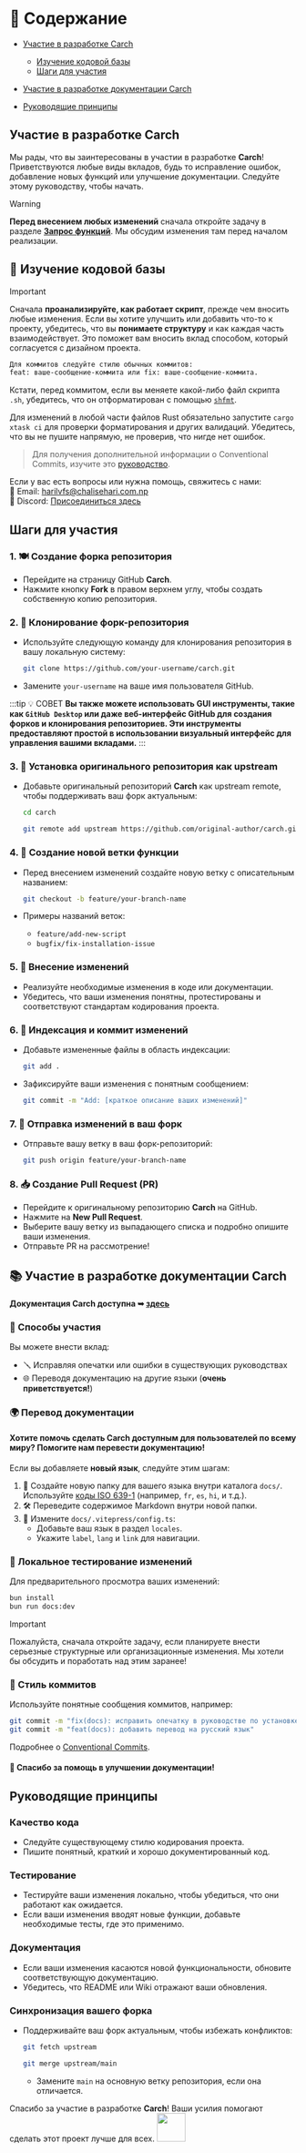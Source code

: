 # 📑 Содержание

- [Участие в разработке Carch](#участие-в-разработке-carch)
  - [Изучение кодовой базы](#📌-изучение-кодовои-базы)
  - [Шаги для участия](#шаги-для-участия)

- [Участие в разработке документации Carch](#📚-участие-в-разработке-документации-carch)

- [Руководящие принципы](#руководящие-принципы)

## Участие в разработке **Carch** 

Мы рады, что вы заинтересованы в участии в разработке **Carch**! Приветствуются любые виды вкладов, будь то исправление ошибок, добавление новых функций или улучшение документации. Следуйте этому руководству, чтобы начать.

> [!WARNING]  
> **Перед внесением любых изменений** сначала откройте задачу в разделе **[Запрос функций](https://github.com/harilvfs/carch/issues/new?template=feature-reqests.yml)**. Мы обсудим изменения там перед началом реализации. 

## 📌 Изучение кодовой базы

> [!IMPORTANT]
> Сначала **проанализируйте, как работает скрипт**, прежде чем вносить любые изменения. Если вы хотите улучшить или добавить что-то к проекту, убедитесь, что вы **понимаете структуру** и как каждая часть взаимодействует. Это поможет вам вносить вклад способом, который согласуется с дизайном проекта.
>
> ```md
> Для коммитов следуйте стилю обычных коммитов:
> feat: ваше-сообщение-коммита или fix: ваше-сообщение-коммита.
> ```
>
> Кстати, перед коммитом, если вы меняете какой-либо файл скрипта `.sh`, убедитесь, что он отформатирован с помощью [`shfmt`](https://github.com/mvdan/sh).
>
> Для изменений в любой части файлов Rust обязательно запустите `cargo xtask ci` для проверки форматирования и других валидаций. Убедитесь, что вы не пушите напрямую, не проверив, что нигде нет ошибок.

> Для получения дополнительной информации о Conventional Commits, изучите это [руководство](https://gist.github.com/harilvfs/53cc86aa79ea4642356540aadc6bd87d).

Если у вас есть вопросы или нужна помощь, свяжитесь с нами:  
📧 Email: <a href="mailto:harilvfs@chalisehari.com.np">harilvfs@chalisehari.com.np</a>  
💬 Discord: <a href="https://discord.com/invite/8NJWstnUHd">Присоединиться здесь</a>  

## Шаги для участия 

### 1. 🍽️ Создание форка репозитория
- Перейдите на страницу GitHub **Carch**.
- Нажмите кнопку **Fork** в правом верхнем углу, чтобы создать собственную копию репозитория.

### 2. 🌿 Клонирование форк-репозитория
- Используйте следующую команду для клонирования репозитория в вашу локальную систему:

  ```bash
  git clone https://github.com/your-username/carch.git
  ```

- Замените `your-username` на ваше имя пользователя GitHub.

:::tip :bulb: СОВЕТ
**Вы также можете использовать GUI инструменты, такие как `GitHub Desktop` или даже веб-интерфейс GitHub для создания форков и клонирования репозиториев. Эти инструменты предоставляют простой в использовании визуальный интерфейс для управления вашими вкладами.**
:::

### 3. 🌱 Установка оригинального репозитория как upstream
- Добавьте оригинальный репозиторий **Carch** как upstream remote, чтобы поддерживать ваш форк актуальным:

   ```bash
   cd carch
   ```

   ```bash
   git remote add upstream https://github.com/original-author/carch.git
   ```

### 4. 🍇 Создание новой ветки функции
- Перед внесением изменений создайте новую ветку с описательным названием:

   ```bash
   git checkout -b feature/your-branch-name
   ```

- Примеры названий веток:
  - `feature/add-new-script`
  - `bugfix/fix-installation-issue`

### 5. 🔧 Внесение изменений
- Реализуйте необходимые изменения в коде или документации.
- Убедитесь, что ваши изменения понятны, протестированы и соответствуют стандартам кодирования проекта.

### 6. 📝 Индексация и коммит изменений
- Добавьте измененные файлы в область индексации:

   ```bash
   git add .
   ```

- Зафиксируйте ваши изменения с понятным сообщением:

   ```bash
   git commit -m "Add: [краткое описание ваших изменений]"
   ```

### 7. 🚀 Отправка изменений в ваш форк
- Отправьте вашу ветку в ваш форк-репозиторий:

   ```bash
   git push origin feature/your-branch-name
   ```

### 8. 📥 Создание Pull Request (PR)
- Перейдите к оригинальному репозиторию **Carch** на GitHub.
- Нажмите на **New Pull Request**.
- Выберите вашу ветку из выпадающего списка и подробно опишите ваши изменения.
- Отправьте PR на рассмотрение!

## 📚 Участие в разработке документации Carch

#### **Документация Carch** доступна ➥ [здесь](https://github.com/carch-org/docs)  

### 🚀 Способы участия

Вы можете внести вклад:

- 🪛 Исправляя опечатки или ошибки в существующих руководствах  
- 🌐 Переводя документацию на другие языки (**очень приветствуется!**)  

### 🌍 Перевод документации

#### Хотите помочь сделать Carch доступным для пользователей по всему миру? Помогите нам перевести документацию!

Если вы добавляете **новый язык**, следуйте этим шагам:

1. 📁 Создайте новую папку для вашего языка внутри каталога `docs/`. Используйте [коды ISO 639-1](https://en.wikipedia.org/wiki/List_of_ISO_639-1_codes) (например, `fr`, `es`, `hi`, и т.д.).  
2. 🛠️ Переведите содержимое Markdown внутри новой папки.  
3. 🧩 Измените `docs/.vitepress/config.ts`:  
   - Добавьте ваш язык в раздел `locales`.  
   - Укажите `label`, `lang` и `link` для навигации.  

### 🧪 Локальное тестирование изменений

Для предварительного просмотра ваших изменений:

```sh
bun install
bun run docs:dev
```

> [!IMPORTANT]
> Пожалуйста, сначала откройте задачу, если планируете внести серьезные структурные или организационные изменения. Мы хотели бы обсудить и поработать над этим заранее!

### 🧾 Стиль коммитов

Используйте понятные сообщения коммитов, например:

```sh
git commit -m "fix(docs): исправить опечатку в руководстве по установке"
git commit -m "feat(docs): добавить перевод на русский язык"
```

Подробнее о [Conventional Commits](https://gist.github.com/harilvfs/53cc86aa79ea4642356540aadc6bd87d).

#### 🙌 Спасибо за помощь в улучшении документации!

## Руководящие принципы

### Качество кода
- Следуйте существующему стилю кодирования проекта.
- Пишите понятный, краткий и хорошо документированный код.

### Тестирование
- Тестируйте ваши изменения локально, чтобы убедиться, что они работают как ожидается.
- Если ваши изменения вводят новые функции, добавьте необходимые тесты, где это применимо.

### Документация
- Если ваши изменения касаются новой функциональности, обновите соответствующую документацию.
- Убедитесь, что README или Wiki отражают ваши обновления.

### Синхронизация вашего форка
- Поддерживайте ваш форк актуальным, чтобы избежать конфликтов:

   ```bash
   git fetch upstream
   ```
   ```bash
   git merge upstream/main
   ```
  - Замените `main` на основную ветку репозитория, если она отличается.

Спасибо за участие в разработке **Carch**! Ваши усилия помогают сделать этот проект лучше для всех. <img src="https://cdn-icons-png.flaticon.com/128/2279/2279398.png" width="50" />